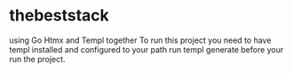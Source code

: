 # thebeststack
using Go Htmx and Templ together
To run this project you need to have templ installed and configured to your path
run templ generate before your run the project.
